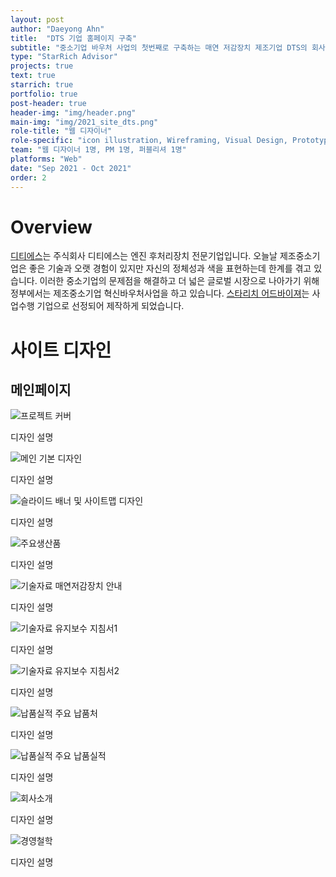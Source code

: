 ```yaml
---
layout: post
author: "Daeyong Ahn"
title:  "DTS 기업 홈페이지 구축"
subtitle: "중소기업 바우처 사업의 첫번째로 구축하는 매연 저감장치 제조기업 DTS의 회사 사이트를 데스크탑/모바일 페이지 구축"
type: "StarRich Advisor"
projects: true
text: true
starrich: true
portfolio: true
post-header: true
header-img: "img/header.png"
main-img: "img/2021_site_dts.png"
role-title: "웹 디자이너"
role-specific: "icon illustration, Wireframing, Visual Design, Prototyping, UI design"
team: "웹 디자이너 1명, PM 1명, 퍼블리셔 1명"
platforms: "Web"
date: "Sep 2021 - Oct 2021"
order: 2
---
```

# Overview

[디티에스](http://dts19.co.kr/)는 주식회사 디티에스는 엔진 후처리장치 전문기업입니다. 오늘날 제조중소기업은 좋은 기술과 오랫 경험이 있지만 자신의 정체성과 색을 표현하는데 한계를 겪고 있습니다. 이러한 중소기업의 문제점을 해결하고 더 넓은 글로벌 시장으로 나아가기 위해 정부에서는 제조중소기업 혁신바우처사업을 하고 있습니다. [스타리치 어드바이져](http://www.starrich.co.kr/)는 사업수행 기업으로 선정되어 제작하게 되었습니다.

# 사이트 디자인

## 메인페이지
![프로젝트 커버](img/cover1-20211130-dts.png)

<figcaption>디자인 설명</figcaption>

![메인 기본 디자인](img/page2-20211130-dts.png)

<figcaption>디자인 설명</figcaption>

![슬라이드 배너 및 사이트맵 디자인](img/page3-20211130-dts.png)

<figcaption>디자인 설명</figcaption>

![주요생산품](img/page4-20211130-dts.png)

<figcaption>디자인 설명</figcaption>

![기술자료 매연저감장치 안내](img/page5-20211130-dts.png)

<figcaption>디자인 설명</figcaption>

![기술자료 유지보수 지침서1](img/page6-20211130-dts.png)

<figcaption>디자인 설명</figcaption>

![기술자료 유지보수 지침서2](img/page7-20211130-dts.png)

<figcaption>디자인 설명</figcaption>

![납품실적 주요 납품처](img/page8-20211130-dts.png)

<figcaption>디자인 설명</figcaption>

![납품실적 주요 납품실적](img/page9-20211130-dts.png)

<figcaption>디자인 설명</figcaption>

![회사소개](img/page10-20211130-dts.png)

<figcaption>디자인 설명</figcaption>

![경영철학](img/page11-20211130-dts.png)

<figcaption>디자인 설명</figcaption>